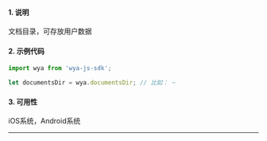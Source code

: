 #### 1. 说明

文档目录，可存放用户数据

#### 2. 示例代码

```javascript
import wya from 'wya-js-sdk';

let documentsDir = wya.documentsDir; // 比如： ~
```

#### 3. 可用性

iOS系统，Android系统

---------


